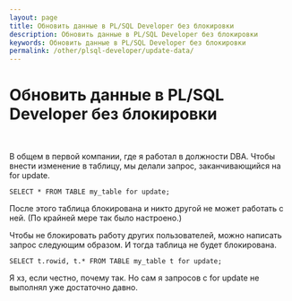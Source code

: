 ```yaml
---
layout: page
title: Обновить данные в PL/SQL Developer без блокировки
description: Обновить данные в PL/SQL Developer без блокировки
keywords: Обновить данные в PL/SQL Developer без блокировки
permalink: /other/plsql-developer/update-data/
---
```


# Обновить данные в PL/SQL Developer без блокировки

<br/>

В общем в первой компании, где я работал в должности DBA. Чтобы внести изменение в таблицу, мы делали запрос, заканчивающийся на for update.

    SELECT * FROM TABLE my_table for update;

После этого таблица блокирована и никто другой не может работать с ней. (По крайней мере так было настроено.)

Чтобы не блокировать работу других пользователей, можно написать запрос следующим образом. И тогда таблица не будет блокирована.

    SELECT t.rowid, t.* FROM TABLE my_table t for update;

Я хз, если честно, почему так. Но сам я запросов с for update не выполнял уже достаточно давно.

